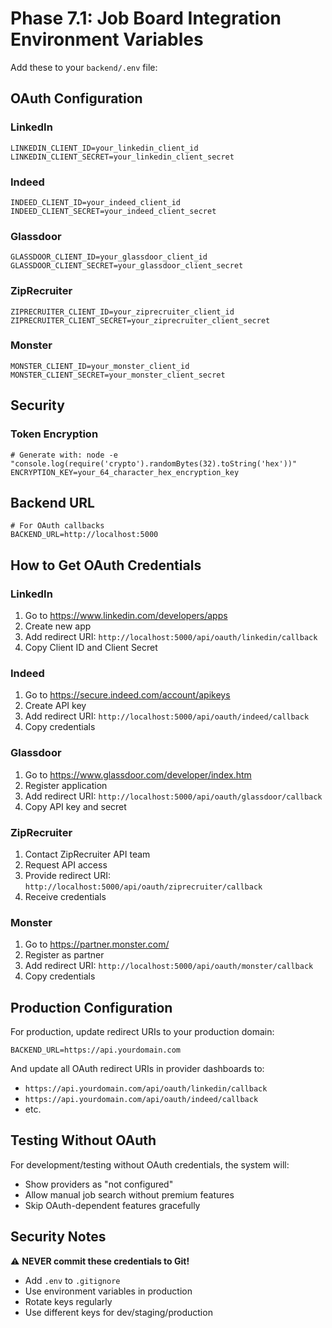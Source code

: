 # Phase 7.1: Job Board Integration Environment Variables

Add these to your `backend/.env` file:

## OAuth Configuration

### LinkedIn
```env
LINKEDIN_CLIENT_ID=your_linkedin_client_id
LINKEDIN_CLIENT_SECRET=your_linkedin_client_secret
```

### Indeed
```env
INDEED_CLIENT_ID=your_indeed_client_id
INDEED_CLIENT_SECRET=your_indeed_client_secret
```

### Glassdoor
```env
GLASSDOOR_CLIENT_ID=your_glassdoor_client_id
GLASSDOOR_CLIENT_SECRET=your_glassdoor_client_secret
```

### ZipRecruiter
```env
ZIPRECRUITER_CLIENT_ID=your_ziprecruiter_client_id
ZIPRECRUITER_CLIENT_SECRET=your_ziprecruiter_client_secret
```

### Monster
```env
MONSTER_CLIENT_ID=your_monster_client_id
MONSTER_CLIENT_SECRET=your_monster_client_secret
```

## Security

### Token Encryption
```env
# Generate with: node -e "console.log(require('crypto').randomBytes(32).toString('hex'))"
ENCRYPTION_KEY=your_64_character_hex_encryption_key
```

## Backend URL
```env
# For OAuth callbacks
BACKEND_URL=http://localhost:5000
```

## How to Get OAuth Credentials

### LinkedIn
1. Go to https://www.linkedin.com/developers/apps
2. Create new app
3. Add redirect URI: `http://localhost:5000/api/oauth/linkedin/callback`
4. Copy Client ID and Client Secret

### Indeed
1. Go to https://secure.indeed.com/account/apikeys
2. Create API key
3. Add redirect URI: `http://localhost:5000/api/oauth/indeed/callback`
4. Copy credentials

### Glassdoor
1. Go to https://www.glassdoor.com/developer/index.htm
2. Register application
3. Add redirect URI: `http://localhost:5000/api/oauth/glassdoor/callback`
4. Copy API key and secret

### ZipRecruiter
1. Contact ZipRecruiter API team
2. Request API access
3. Provide redirect URI: `http://localhost:5000/api/oauth/ziprecruiter/callback`
4. Receive credentials

### Monster
1. Go to https://partner.monster.com/
2. Register as partner
3. Add redirect URI: `http://localhost:5000/api/oauth/monster/callback`
4. Copy credentials

## Production Configuration

For production, update redirect URIs to your production domain:
```env
BACKEND_URL=https://api.yourdomain.com
```

And update all OAuth redirect URIs in provider dashboards to:
- `https://api.yourdomain.com/api/oauth/linkedin/callback`
- `https://api.yourdomain.com/api/oauth/indeed/callback`
- etc.

## Testing Without OAuth

For development/testing without OAuth credentials, the system will:
- Show providers as "not configured"
- Allow manual job search without premium features
- Skip OAuth-dependent features gracefully

## Security Notes

⚠️ **NEVER commit these credentials to Git!**
- Add `.env` to `.gitignore`
- Use environment variables in production
- Rotate keys regularly
- Use different keys for dev/staging/production
